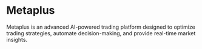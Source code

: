 # Metaplus
 Metaplus is an advanced AI-powered trading platform designed to optimize trading strategies, automate decision-making, and provide real-time market insights.
